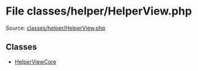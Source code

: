 File classes/helper/HelperView.php
=========

Source: [classes/helper/HelperView.php](https://github.com/PrestaShop/PrestaShop/blob/1.6.1.1/classes/helper/HelperView.php)


Classes
-------

* [HelperViewCore](class.HelperViewCore.md)

